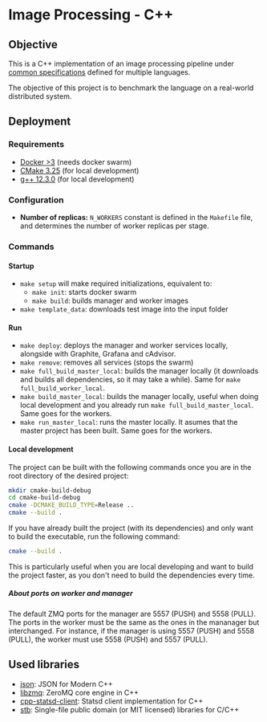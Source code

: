 # Image Processing - C++

## Objective

This is a C++ implementation of an image processing pipeline under [common specifications](https://github.com/tpf-concurrent-benchmarks/docs/tree/main/image_processing) defined for multiple languages.

The objective of this project is to benchmark the language on a real-world distributed system.

## Deployment

### Requirements

- [Docker >3](https://www.docker.com/) (needs docker swarm)
- [CMake 3.25](https://cmake.org/) (for local development)
- [g++ 12.3.0](https://gcc.gnu.org/) (for local development)

### Configuration

- **Number of replicas:** `N_WORKERS` constant is defined in the `Makefile` file, and determines the number of worker replicas per
stage.

### Commands

#### Startup

- `make setup` will make required initializations, equivalent to:
  - `make init`: starts docker swarm
  - `make build`: builds manager and worker images
- `make template_data`: downloads test image into the input folder

#### Run

- `make deploy`: deploys the manager and worker services locally, alongside with Graphite, Grafana and cAdvisor.
- `make remove`: removes all services (stops the swarm)
- `make full_build_master_local`:  builds the manager locally (it downloads and builds all dependencies, so it may take a while). Same for `make full_build_worker_local`.
- `make build_master_local`: builds the manager locally, useful when doing local development and you already run `make full_build_master_local`. Same goes for the workers.
- `make run_master_local`: runs the master locally. It asumes that the master project has been built. Same goes for the workers.

#### Local development

The project can be built with the following commands once you are in the root directory of the desired project:

```bash
mkdir cmake-build-debug
cd cmake-build-debug
cmake -DCMAKE_BUILD_TYPE=Release ..
cmake --build .
```

If you have already built the project (with its dependencies) and only want to build the executable, run the following command:

```bash
cmake --build .
```

This is particularly useful when you are local developing and want to build the project faster, as you don't need to build the dependencies every time.

##### About ports on worker and manager

The default ZMQ ports for the manager are 5557 (PUSH) and 5558 (PULL). The ports in the worker must be the same as the ones in the mananager but interchanged.
For instance, if the manager is using 5557 (PUSH) and 5558 (PULL), the worker must use 5558 (PUSH) and 5557 (PULL).

## Used libraries

- [json](https://github.com/nlohmann/json): JSON for Modern C++
- [libzmq](https://github.com/zeromq/libzmq): ZeroMQ core engine in C++
- [cpp-statsd-client](https://github.com/vthiery/cpp-statsd-client): Statsd client implementation for C++
- [stb](https://github.com/nothings/stb): Single-file public domain (or MIT licensed) libraries for C/C++
